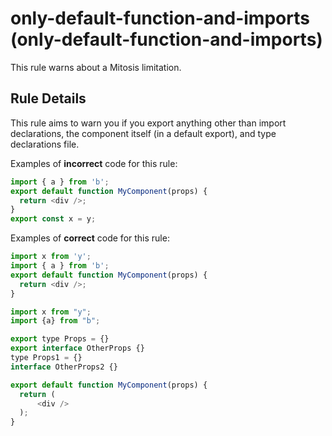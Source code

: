 # only-default-function-and-imports (only-default-function-and-imports)

This rule warns about a Mitosis limitation.

## Rule Details

This rule aims to warn you if you export anything other than import declarations, the component itself (in a default export), and type declarations file.

Examples of **incorrect** code for this rule:

```js
import { a } from 'b';
export default function MyComponent(props) {
  return <div />;
}
export const x = y;
```

Examples of **correct** code for this rule:

```js
import x from 'y';
import { a } from 'b';
export default function MyComponent(props) {
  return <div />;
}

import x from "y";
import {a} from "b";

export type Props = {}
export interface OtherProps {}
type Props1 = {}
interface OtherProps2 {}

export default function MyComponent(props) {
  return (
      <div />
  );
}
```
